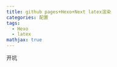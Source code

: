 ```yaml
---
title: github pages+Hexo+Next latex渲染
categories: 配置
tags:
  - Hexo
  - latex
mathjax: true
---
```


开坑